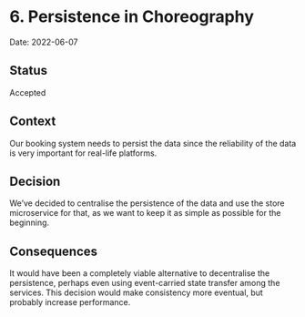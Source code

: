 # 6. Persistence in Choreography

Date: 2022-06-07

## Status

Accepted

## Context

Our booking system needs to persist the data since the reliability of the data is very important for real-life platforms.  

## Decision

We’ve decided to centralise the persistence of the data and use the store microservice for that, as we want to keep it as simple as possible for the beginning. 

## Consequences

It would have been a completely viable alternative to decentralise the persistence, perhaps even using event-carried state transfer among the services. This decision would make consistency more eventual, but probably increase performance. 
